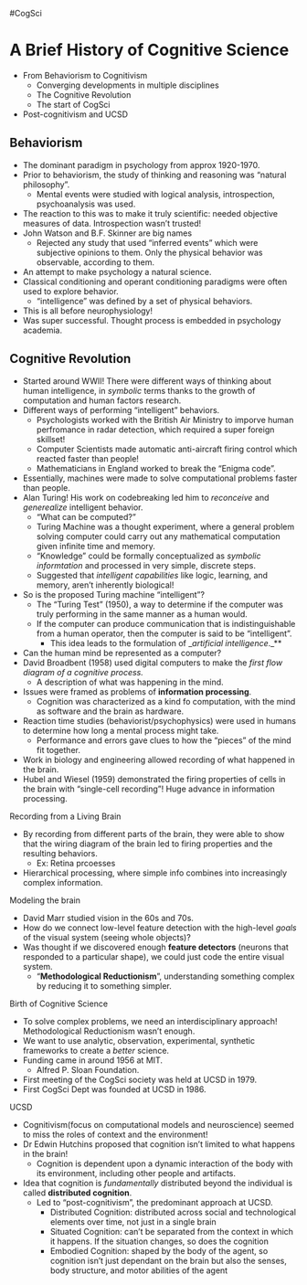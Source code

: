 #CogSci 
# A Brief History of Cognitive Science

-   From Behaviorism to Cognitivism
    -   Converging developments in multiple disciplines
    -   The Cognitive Revolution
    -   The start of CogSci
-   Post-cognitivism and UCSD

## Behaviorism

-   The dominant paradigm in psychology from approx 1920-1970.
-   Prior to behaviorism, the study of thinking and reasoning was “natural philosophy”.
    -   Mental events were studied with logical analysis, introspection, psychoanalysis was used.
-   The reaction to this was to make it truly scientific: needed objective measures of data. Introspection wasn’t trusted!
-   John Watson and B.F. Skinner are big names
    -   Rejected any study that used “inferred events” which were subjective opinions to them. Only the physical behavior was observable, according to them.
-   An attempt to make psychology a natural science.
-   Classical conditioning and operant conditioning paradigms were often used to explore behavior.
    -   “intelligence” was defined by a set of physical behaviors.
-   This is all before neurophysiology!
-   Was super successful. Thought process is embedded in psychology academia.

## Cognitive Revolution

-   Started around WWII! There were different ways of thinking about human intelligence, in _symbolic_ terms thanks to the growth of computation and human factors research.
-   Different ways of performing “intelligent” behaviors.
    -   Psychologists worked with the British Air Ministry to imporve human perfromance in radar detection, which required a super foreign skillset!
    -   Computer Scientists made automatic anti-aircraft firing control which reacted faster than people!
    -   Mathematicians in England worked to break the “Enigma code”.
-   Essentially, machines were made to solve computational problems faster than people.
-   Alan Turing! His work on codebreaking led him to _reconceive_ and _generealize_ intelligent behavior.
    -   “What can be computed?”
    -   Turing Machine was a thought experiment, where a general problem solving computer could carry out any mathematical computation given infinite time and memory.
    -   “Knowledge” could be formally conceptualized as _symbolic informtation_ and processed in very simple, discrete steps.
    -   Suggested that _intelligent capabilities_ like logic, learning, and memory, aren’t inherently biological!
-   So is the proposed Turing machine “intelligent”?
    -   The “Turing Test” (1950), a way to determine if the computer was truly performing in the same manner as a human would.
    -   If the computer can produce communication that is indistinguishable from a human operator, then the computer is said to be “intelligent”.
        -   This idea leads to the formulation of __artificial intelligence_._**
-   Can the human mind be represented as a computer?
-   David Broadbent (1958) used digital computers to make the _first flow diagram of a cognitive process._
    -   A description of what was happening in the mind.
-   Issues were framed as problems of **information processing**.
    -   Cognition was characterized as a kind fo computation, with the mind as software and the brain as hardware.
-   Reaction time studies (behaviorist/psychophysics) were used in humans to determine how long a mental process might take.
    -   Performance and errors gave clues to how the “pieces” of the mind fit together.
-   Work in biology and engineering allowed recording of what happened in the brain.
-   Hubel and Wiesel (1959) demonstrated the firing properties of cells in the brain with “single-cell recording”! Huge advance in information processing.

Recording from a Living Brain

-   By recording from different parts of the brain, they were able to show that the wiring diagram of the brain led to firing properties and the resulting behaviors.
    -   Ex: Retina prcoesses
-   Hierarchical processing, where simple info combines into increasingly complex information.

Modeling the brain

-   David Marr studied vision in the 60s and 70s.
-   How do we connect low-level feature detection with the high-level _goals_ of the visual system (seeing whole objects)?
-   Was thought if we discovered enough **feature detectors** (neurons that responded to a particular shape), we could just code the entire visual system.
    -   “**Methodological Reductionism**”, understanding something complex by reducing it to something simpler.

Birth of Cognitive Science

-   To solve complex problems, we need an interdisciplinary approach! Methodological Reductionism wasn’t enough.
-   We want to use analytic, observation, experimental, synthetic frameworks to create a _better_ science.
-   Funding came in around 1956 at MIT.
    -   Alfred P. Sloan Foundation.
-   First meeting of the CogSci society was held at UCSD in 1979.
-   First CogSci Dept was founded at UCSD in 1986.

UCSD

-   Cognitivism(focus on computational models and neuroscience) seemed to miss the roles of context and the environment!
-   Dr Edwin Hutchins proposed that cognition isn’t limited to what happens in the brain!
    -   Cognition is dependent upon a dynamic interaction of the body with its environment, including other people and artifacts.
-   Idea that cognition is _fundamentally_ distributed beyond the individual is called **distributed cognition**.
    -   Led to “post-cognitivism”, the predominant approach at UCSD.
        -   Distributed Cognition: distributed across social and technological elements over time, not just in a single brain
        -   Situated Cognition: can’t be separated from the context in which it happens. If the situation changes, so does the cognition
        -   Embodied Cognition: shaped by the body of the agent, so cognition isn’t just dependant on the brain but also the senses, body structure, and motor abilities of the agent